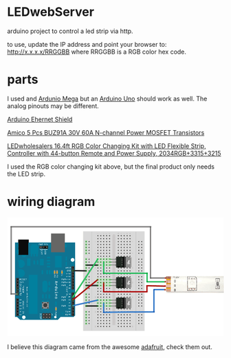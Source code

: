 LEDwebServer
============

arduino project to control a led strip via http.

to use, update the IP address and point your browser to: http://x.x.x.x/RRGGBB
where RRGGBB is a RGB color hex code.

parts
=====

I used and [Ardunio Mega](http://www.amazon.com/Arduino-MEGA-2560-Board/dp/B009GEUQN2) but an [Arduino Uno](http://www.amazon.com/Arduino-UNO-board-DIP-ATmega328P) should work as well. The analog pinouts may be different.

[Arduino Ehernet Shield](http://www.amazon.com/Arduino-Ethernet-Shield-R3/dp/B006UT97FE)

[Amico 5 Pcs BUZ91A 30V 60A N-channel Power MOSFET Transistors](http://www.amazon.com/gp/product/B0087YK0CO)

[LEDwholesalers 16.4ft RGB Color Changing Kit with LED Flexible Strip, Controller with 44-button Remote and Power Supply, 2034RGB+3315+3215](http://www.amazon.com/gp/product/B0040FJ27S)

I used the RGB color changing kit above, but the final product only needs the LED strip.

wiring diagram
==============

![diagram](ledstripfet.gif)

I believe this diagram came from the awesome [adafruit](http://www.adafruit.com), check them out.
